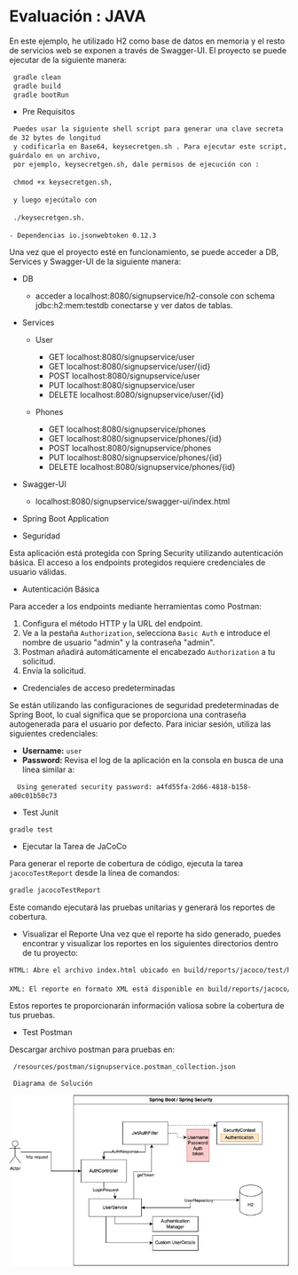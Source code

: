 # Evaluación : JAVA

En este ejemplo, he utilizado H2 como base de datos en memoria y el resto de servicios web se exponen a través de Swagger-UI.
El proyecto se puede ejecutar de la siguiente manera:

```
 gradle clean
 gradle build
 gradle bootRun
```


- Pre Requisitos
```
 Puedes usar la siguiente shell script para generar una clave secreta de 32 bytes de longitud 
 y codificarla en Base64, keysecretgen.sh . Para ejecutar este script, guárdalo en un archivo, 
 por ejemplo, keysecretgen.sh, dale permisos de ejecución con :
 
 chmod +x keysecretgen.sh, 
 
 y luego ejecútalo con 
 
 ./keysecretgen.sh.

- Dependencias io.jsonwebtoken 0.12.3  
```

Una vez que el proyecto esté en funcionamiento, se puede acceder a DB, Services y Swagger-UI de la siguiente manera:

 - DB
	 - acceder a localhost:8080/signupservice/h2-console con schema jdbc:h2:mem:testdb  conectarse y ver datos de tablas.
 
 - Services

	 - User
		 - GET  localhost:8080/signupservice/user
	 	 - GET  localhost:8080/signupservice/user/{id}
		 - POST localhost:8080/signupservice/user
		 - PUT  localhost:8080/signupservice/user
		 - DELETE localhost:8080/signupservice/user/{id}	

	 - Phones
		 - GET  localhost:8080/signupservice/phones
		 - GET  localhost:8080/signupservice/phones/{id}
         - POST localhost:8080/signupservice/phones
		 - PUT  localhost:8080/signupservice/phones/{id}
		 - DELETE localhost:8080/signupservice/phones/{id} 
		 
 - Swagger-UI
	 - localhost:8080/signupservice/swagger-ui/index.html

- Spring Boot Application

- Seguridad

Esta aplicación está protegida con Spring Security utilizando autenticación básica. El acceso a los endpoints protegidos requiere credenciales de usuario válidas.

- Autenticación Básica

Para acceder a los endpoints mediante herramientas como Postman:

1. Configura el método HTTP y la URL del endpoint.
2. Ve a la pestaña `Authorization`, selecciona `Basic Auth` e introduce el nombre de usuario "admin" y  la contraseña "admin".
3. Postman añadirá automáticamente el encabezado `Authorization` a tu solicitud.
4. Envía la solicitud.

- Credenciales de acceso predeterminadas

Se están utilizando las configuraciones de seguridad predeterminadas de Spring Boot, lo cual significa que se proporciona 
una contraseña autogenerada para el usuario por defecto. Para iniciar sesión, utiliza las siguientes credenciales:
- **Username:** `user`
- **Password:** Revisa el log de la aplicación en la consola en busca de una línea similar a:
```
  Using generated security password: a4fd55fa-2d66-4818-b158-a00c01b50c73
```

- Test Junit

```
gradle test
```
- Ejecutar la Tarea de JaCoCo

Para generar el reporte de cobertura de código, ejecuta la tarea `jacocoTestReport` desde la línea de comandos:

```bash
gradle jacocoTestReport
```
Este comando ejecutará las pruebas unitarias y generará los reportes de cobertura.

- Visualizar el Reporte
Una vez que el reporte ha sido generado, puedes encontrar y visualizar los reportes en los siguientes directorios dentro de tu proyecto:

```bash
HTML: Abre el archivo index.html ubicado en build/reports/jacoco/test/html/index.html con cualquier navegador web para ver una interfaz gráfica detallada de la cobertura de tus pruebas.

XML: El reporte en formato XML está disponible en build/reports/jacoco/test/jacocoTestReport.xml para integraciones con otras herramientas o para análisis más detallado.
```
Estos reportes te proporcionarán información valiosa sobre la cobertura de tus pruebas.

- Test Postman

Descargar archivo postman para pruebas  en:


```
 /resources/postman/signupservice.postman_collection.json
```


```
 Diagrama de Solución
```

![Logo de mi proyecto](src/main/resources/images/imagen.png)